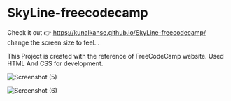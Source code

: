 # SkyLine-freecodecamp

Check it out 👉 https://kunalkanse.github.io/SkyLine-freecodecamp/
change the screen size to feel...

This Project is created with the reference of FreeCodeCamp website.
Used HTML And CSS for development. 


![Screenshot (5)](https://github.com/kunalkanse/SkyLine-freecodecamp/assets/92772714/c9cfdbaf-f4c4-4e98-8ef5-97fae2b5a8bd)


![Screenshot (6)](https://github.com/kunalkanse/SkyLine-freecodecamp/assets/92772714/adbedd93-f054-4998-8bd3-a9b2bce3931e)
